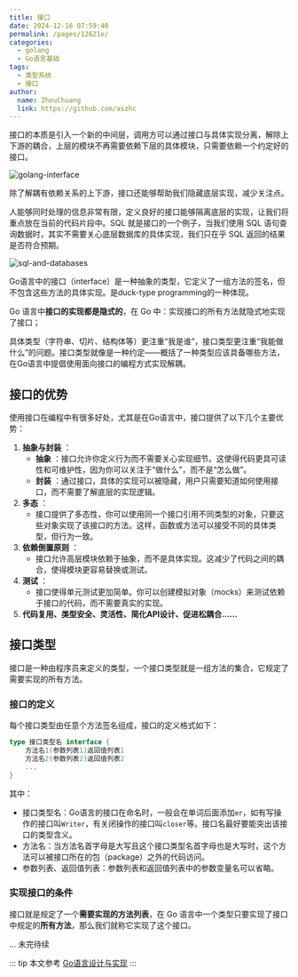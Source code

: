 ```yaml
---
title: 接口
date: 2024-12-16 07:59:40
permalink: /pages/12621e/
categories:
  - golang
  - Go语言基础
tags:
  - 类型系统
  - 接口
author: 
  name: ZhouChuang
  link: https://github.com/aszhc
---
```


接口的本质是引入一个新的中间层，调用方可以通过接口与具体实现分离，解除上下游的耦合，上层的模块不再需要依赖下层的具体模块，只需要依赖一个约定好的接口。

![golang-interface](http://cdn.zhouchuang.site/img/golang-interface.png)

除了解耦有依赖关系的上下游，接口还能够帮助我们隐藏底层实现，减少关注点。

人能够同时处理的信息非常有限，定义良好的接口能够隔离底层的实现，让我们将重点放在当前的代码片段中。SQL 就是接口的一个例子，当我们使用 SQL 语句查询数据时，其实不需要关心底层数据库的具体实现，我们只在乎 SQL 返回的结果是否符合预期。

![sql-and-databases](http://cdn.zhouchuang.site/img/2020-01-12-15787970694046-sql-and-databases.png)

Go语言中的接口（interface）是一种抽象的类型，它定义了一组方法的签名，但不包含这些方法的具体实现。是duck-type programming的一种体现。

Go 语言中**接口的实现都是隐式的**，在 Go 中：实现接口的所有方法就隐式地实现了接口；

具体类型（字符串、切片、结构体等）更注重“我是谁”，接口类型更注重“我能做什么”的问题。接口类型就像是一种约定——概括了一种类型应该具备哪些方法，在Go语言中提倡使用面向接口的编程方式实现解耦。

## 接口的优势

使用接口在编程中有很多好处，尤其是在Go语言中，接口提供了以下几个主要优势：

1. **抽象与封装** ：
   - **抽象** ：接口允许你定义行为而不需要关心实现细节。这使得代码更具可读性和可维护性，因为你可以关注于“做什么”，而不是“怎么做”。
   - **封装** ：通过接口，具体的实现可以被隐藏，用户只需要知道如何使用接口，而不需要了解底层的实现逻辑。
2. **多态** ：
   - 接口提供了多态性，你可以使用同一个接口引用不同类型的对象，只要这些对象实现了该接口的方法。这样，函数或方法可以接受不同的具体类型，但行为一致。
3. **依赖倒置原则** ：
   - 接口允许高层模块依赖于抽象，而不是具体实现。这减少了代码之间的耦合，使得模块更容易替换或测试。
4. **测试** ：
   - 接口使得单元测试更加简单。你可以创建模拟对象（mocks）来测试依赖于接口的代码，而不需要真实的实现。
5. **代码复用、类型安全、灵活性、简化API设计、促进松耦合......**

## 接口类型

接口是一种由程序员来定义的类型，一个接口类型就是一组方法的集合，它规定了需要实现的所有方法。

### 接口的定义

每个接口类型由任意个方法签名组成，接口的定义格式如下：

```go
type 接口类型名 interface {
    方法名1(参数列表1)返回值列表1
    方法名2(参数列表2)返回值列表2
    ...
}
```

其中：

- 接口类型名：Go语言的接口在命名时，一般会在单词后面添加`er`，如有写操作的接口叫`Writer`，有关闭操作的接口叫`closer`等。接口名最好要能突出该接口的类型含义。
- 方法名：当方法名首字母是大写且这个接口类型名首字母也是大写时，这个方法可以被接口所在的包（package）之外的代码访问。
- 参数列表、返回值列表：参数列表和返回值列表中的参数变量名可以省略。

### 实现接口的条件

接口就是规定了一个**需要实现的方法列表**，在 Go 语言中一个类型只要实现了接口中规定的**所有方法**，那么我们就称它实现了这个接口。

... 未完待续

::: tip 本文参考
[Go语言设计与实现](https://draveness.me/golang/docs/part2-foundation/ch04-basic/golang-interface)
:::
